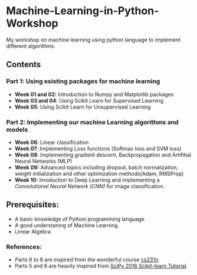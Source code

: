 # Machine-Learning-in-Python-Workshop
My workshop on machine learning using python language to implement different algorithms. 

## Contents
### Part 1: Using existing packages for machine learning 
- **Week 01 and 02:** Introduction to Numpy and Matplotlib packages
- **Week 03 and 04**: Using Scikit Learn for Supervised Learning
- **Week 05**: Using Scikit Learn for Unsupervised Learning
### Part 2: Implementing our machine Learning algorithms and models
- **Week 06**: Linear classification
- **Week 07**: Implementing Loss functions (Softmax loss and SVM loss)
- **Week 08**: Implementing gradient descent, Backpropagation and Artifitial Neural Networks (MLP)
- **Week 09:** Advanced topics including dropout, batch normalization, weight initialization and other optimization methods(Adam, RMSProp)
- **Week 10:** Inroduction to Deep Learning and implementing a *Convolutional Neural Network (CNN)* for image classification.

## Prerequisites:
- A basic knowledge of Python programming language.
- A good understaning of Machine Learning.
- Linear Algebra



### References:
- Parts 6 to 8 are inspired from the wonderful course <a href="http://cs231n.stanford.edu/">cs231n</a>.
- Parts 5 and 6 are heavily inspired from <a href="https://github.com/amueller/scipy-2017-sklearn">SciPy 2016 Scikit-learn Tutorial<a>.
